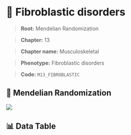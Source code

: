 # 🧪 Fibroblastic disorders

> **Root:** Mendelian Randomization

> **Chapter:** 13  

> **Chapter name:** Musculoskeletal

> **Phenotype:** Fibroblastic disorders  

> **Code:** `M13_FIBROBLASTIC`

## 🧬 Mendelian Randomization  

<img src="/MR/Figures/Forward/M13_FIBROBLASTIC.png"/>

## 📊 Data Table

<CsvTableMRF src="/MR_Data/Forward/M13_FIBROBLASTIC.csv"/>
